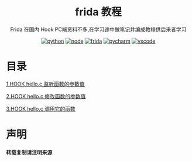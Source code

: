 <div align="center"><h1>frida 教程</h1></div>

<div align="center">

Frida 在国内 Hook PC端资料不多,在学习途中做笔记并编成教程供后来者学习

[![python](https://img.shields.io/badge/python-3.10.x-blue.svg?style=flat-square)]()
[![node](https://img.shields.io/badge/node-16.14.0-orange.svg?style=flat-square)]()
[![frida](https://img.shields.io/badge/frida-brightgreen.svg?style=flat-square)]()
[![pycharm](https://img.shields.io/badge/pycharm-2021.3.3-orange.svg?style=flat-square)]()
[![vscode](https://img.shields.io/badge/vscode-orange.svg?style=flat-square)]()

</div>

# 目录

[1.HOOK hello.c 监听函数的参数值](./example_1/README.md)

[2.HOOK hello.c 修改函数的参数值](./example_2/README.md)

[3.HOOK hello.c 调用它的函数](./example_3/README.md)


# 声明

#### 转载复制请注明来源